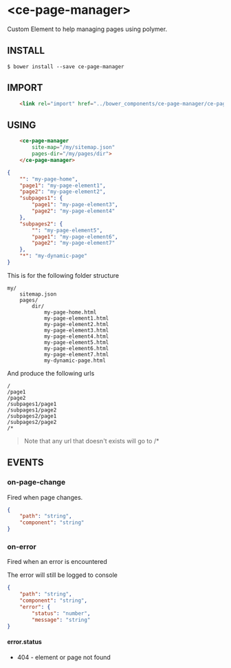 # \<ce-page-manager\>

Custom Element to help managing pages using polymer.

## INSTALL

```
$ bower install --save ce-page-manager
```

## IMPORT

```HTML
    <link rel="import" href="../bower_components/ce-page-manager/ce-page-manager.html">
```

## USING

```HTML
    <ce-page-manager 
        site-map="/my/sitemap.json" 
        pages-dir="/my/pages/dir">
    </ce-page-manager>
```

```json
{
    "": "my-page-home",
    "page1": "my-page-element1",
    "page2": "my-page-element2",
    "subpages1": {
        "page1": "my-page-element3",
        "page2": "my-page-element4"
    },
    "subpages2": {
        "": "my-page-element5",
        "page1": "my-page-element6",
        "page2": "my-page-element7"
    },
    "*": "my-dynamic-page"
}
```

This is for the following folder structure

```
my/
    sitemap.json
    pages/
        dir/
            my-page-home.html
            my-page-element1.html
            my-page-element2.html
            my-page-element3.html
            my-page-element4.html
            my-page-element5.html
            my-page-element6.html
            my-page-element7.html
            my-dynamic-page.html
```

And produce the following urls

```
/
/page1
/page2
/subpages1/page1
/subpages1/page2
/subpages2/page1
/subpages2/page2
/*
```

> Note that any url that doesn't exists will go to /*

## EVENTS

### on-page-change

Fired when page changes.

```json
{
    "path": "string",
    "component": "string"
}
```

### on-error

Fired when an error is encountered

The error will still be logged to console

```json
{
    "path": "string",
    "component": "string",
    "error": {
        "status": "number",
        "message": "string"
}
```

#### error.status
 * 404 - element or page not found